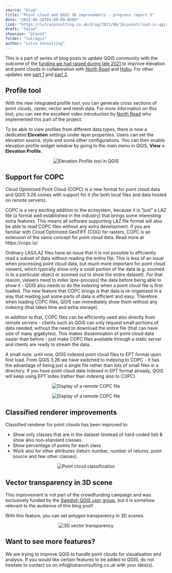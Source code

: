 ```yaml
---
source: "blog"
title: "Point cloud and QGIS 3D improvements - progress report 3"
date: "2022-06-16T01:00:00-0500"
link: "https://lutraconsulting.co.uk/blog/2022/06/16/pointcloud-in-qgis-update-3/"
draft: "false"
showcase: "planet"
folder: "lutragis"
author: "Lutra Consulting"
---
```


<p>This is a part of series of blog posts to update QGIS community with the outcome of the <a href="https://www.lutraconsulting.co.uk/crowdfunding/elevation-pointcloud-enhancements-qgis/">funding we had raised during late 2021</a> to improve elevation and point clouds in collaboration with <a href="https://north-road.com/">North Road</a> and <a href="https://hobu.co/">Hobu</a>. For other updates see <a href="https://www.lutraconsulting.co.uk/blog/2022/03/15/pointcloud-in-qgis-update-1/">part 1</a> and <a href="https://www.lutraconsulting.co.uk/blog/2022/04/05/pointcloud-in-qgis-update-2/">part 2</a>.</p>

<h2 id="profile-tool">Profile tool</h2>

<p>With the new integrated profile tool, you can generate cross sections of point clouds, raster, vector and mesh data. For more information on this tool, you can see the excellent video introduction by <a href="https://north-road.com/">North Road</a> who implemented this part of the project.</p>

<center>
    
</center>

<p>To be able to view profiles from different data types, there is now a dedicated <strong>Elevation</strong> settings under layer properties. Users can set the elevation source, style and some other configurations. You can then enable elevation profile widget window by going to the main menu in QGIS, <strong>View &gt; Elevation Profile</strong>.</p>

<center>
  <p><img alt="Elevation Profile tool in QGIS" src="https://lutraconsulting.co.uk/img/posts/pointcloud_profile_raster_pc.png" title="Elevation Profile tool in QGIS" /></p>
</center>

<h2 id="support-for-copc">Support for COPC</h2>

<p>Cloud Optimized Point Cloud (COPC) is a new format for point cloud data and QGIS 3.26 comes with support for it (for both local files and data hosted on remote servers).</p>

<p>COPC is a very exciting addition to the ecosystem, because it is “just” a LAZ file (a format well established in the industry) that brings some interesting extra features. This means all software supporting LAZ file format will also be able to read COPC files without any extra development. If you are familiar with Cloud Optimized GeoTIFF (COG) for rasters, COPC is an extension of the same concept for point cloud data. Read more at https://copc.io/</p>

<p>Ordinary LAS/LAZ files have an issue that it is not possible to efficiently read a subset of data without reading the entire file. This is less of an issue when processing point cloud data, but much more important for point cloud viewers, which typically show only a small portion of the data (e.g. zoomed in to a particular object or zoomed out to show the entire dataset). For that reason, viewers need to index (pre-process) the data before being able to show it - QGIS also needs to do the indexing when a point cloud file is first loaded. The new feature that COPC brings is that data is re-organized in a way that reading just some parts of data is efficient and easy. Therefore when loading COPC files, QGIS can immediately show them without any indexing (that takes time and extra storage).</p>

<p>In addition to that, COPC files can be efficiently used also directly from remote servers - clients such as QGIS can only request small portions of data needed, without the need to download the entire file (that can have size of many gigabytes). This makes dissemination of point cloud data easier than before - just make COPC files available through a static server and clients are ready to stream the data.</p>

<p>A small note: until now, QGIS indexed point cloud files to EPT format upon first load. From QGIS 3.26 we have switched to indexing to COPC - it has the advantage of being just a single file rather than lots of small files in a directory. If you have point cloud data indexed in EPT format already, QGIS will keep using EPT index (rather than indexing also to COPC).</p>

<center>
  <p><img alt="Display of a remote COPC file" src="https://lutraconsulting.co.uk/img/posts/pointcloud_copc_melbourne.gif" title="display of a remote COPC file" /></p>
</center>

<center>
  <p><img alt="Display of a remote COPC file" src="https://lutraconsulting.co.uk/img/posts/add_copc_remote.png" title="display of a remote COPC file" /></p>
</center>

<h2 id="classified-renderer-improvements">Classified renderer improvements</h2>
<p>Classified renderer for point clouds has been improved to:</p>

<ul>
  <li>Show only classes that are in the dataset (instead of hard-coded list) &amp; show also non-standard classes</li>
  <li>Show percentage of points for each class</li>
  <li>Work also for other attributes (return number, number of returns, point source and few other classes)</li>
</ul>

<center>
    <p><img alt="Point cloud classification" src="https://lutraconsulting.co.uk/img/posts/pointcloud_classification.png" title="Point cloud classification" /></p>
  </center>

<h2 id="vector-transparency-in-3d-scene">Vector transparency in 3D scene</h2>
<p>This improvement is not part of the crowdfunding campaign and was exclusively funded by the <a href="https://www.lutraconsulting.co.uk/blog/categories/qgis/www.qgis.se">Swedish QGIS user group</a>, but it is somehow relevant to the audience of this blog post!</p>

<p>With this feature, you can set polygon transparency in 3D scenes.</p>

<center>
  <p><img alt="3D vector transparency" src="https://lutraconsulting.co.uk/img/posts/qgis_3d_vector_transparency.png" title="3D vector transparency" /></p>
</center>

<h2 id="want-to-see-more-features">Want to see more features?</h2>
<p>We are trying to improve QGIS to handle point clouds for visualisation and analysis. If you would like certain features to be added to QGIS, do not hesitate to contact us on info@lutraconsulting.co.uk with your idea(s).</p>
